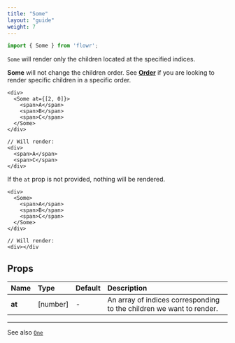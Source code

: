 ```yaml
---
title: "Some"
layout: "guide"
weight: 7
---
```


```javascript
import { Some } from 'flowr';
```

`Some` will render only the children located at the specified indices.

<div class="alert alert-inline alert-warning">
   <span class="icon-16-alert"></span>
   <span class="alert-body"><b>Some</b> will not change the children order. See <a href="Order.html"><b>Order</b></a> if you are looking to render specific children in a specific order.</span>
</div>

```text/jsx
<div>
  <Some at={[2, 0]}>
    <span>A</span>
    <span>B</span>
    <span>C</span>
  </Some>
</div>

// Will render:
<div>
  <span>A</span>
  <span>C</span>
</div>
```

If the `at` prop is not provided, nothing will be rendered.

```text/jsx
<div>
  <Some>
    <span>A</span>
    <span>B</span>
    <span>C</span>
  </Some>
</div>

// Will render:
<div></div
```

<article id="reverse-props">

## Props

| Name   | Type     | Default | Description                                                          |
| ------ | :------- | :------ | :------------------------------------------------------------------- |
| **at** | [number] | _-_     | An array of indices corresponding to the children we want to render. |

---

See also [`One`][one]

</article>

[one]: One.html

